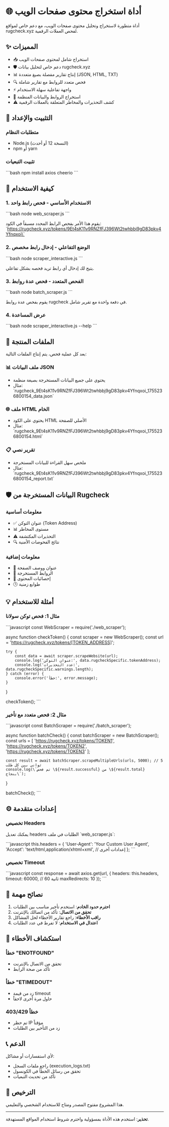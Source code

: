 # 🌐 أداة استخراج محتوى صفحات الويب

أداة متطورة لاستخراج وتحليل محتوى صفحات الويب، مع دعم خاص لمواقع rugcheck.xyz لفحص العملات الرقمية.

## ✨ المميزات

- 📥 استخراج شامل لمحتوى صفحات الويب
- 🛡️ دعم خاص لتحليل بيانات rugcheck.xyz
- 📊 إنتاج تقارير مفصلة بصيغ متعددة (JSON, HTML, TXT)
- 🔍 فحص متعدد للروابط مع تقارير شاملة
- ⚡ واجهة تفاعلية سهلة الاستخدام
- 🔗 استخراج الروابط والبيانات المنظمة
- ⚠️ كشف التحذيرات والمخاطر المتعلقة بالعملات الرقمية

## 🚀 التثبيت والإعداد

### متطلبات النظام
- Node.js (النسخة 12 أو أحدث)
- npm أو yarn

### تثبيت التبعيات
\`\`\`bash
npm install axios cheerio
\`\`\`

## 📖 كيفية الاستخدام

### 1. الاستخدام الأساسي - فحص رابط واحد

\`\`\`bash
node web_scraper.js
\`\`\`

يقوم هذا الأمر بفحص الرابط المحدد مسبقاً في الكود:
\`https://rugcheck.xyz/tokens/9Et4sK11v9RNZfFJ396Wt2twhbbj9gD83pkv4Yfnqxoi\`

### 2. الوضع التفاعلي - إدخال رابط مخصص

\`\`\`bash
node scraper_interactive.js
\`\`\`

يتيح لك إدخال أي رابط تريد فحصه بشكل تفاعلي.

### 3. الفحص المتعدد - فحص عدة روابط

\`\`\`bash
node batch_scraper.js
\`\`\`

يقوم بفحص عدة روابط rugcheck في دفعة واحدة مع تقرير شامل.

### 4. عرض المساعدة

\`\`\`bash
node scraper_interactive.js --help
\`\`\`

## 📁 الملفات المنتجة

بعد كل عملية فحص، يتم إنتاج الملفات التالية:

### 📊 ملف البيانات JSON
- يحتوي على جميع البيانات المستخرجة بصيغة منظمة
- مثال: \`rugcheck_9Et4sK11v9RNZfFJ396Wt2twhbbj9gD83pkv4Yfnqxoi_1755236800154_data.json\`

### 🌐 ملف HTML الخام
- يحتوي على الكود HTML الأصلي للصفحة
- مثال: \`rugcheck_9Et4sK11v9RNZfFJ396Wt2twhbbj9gD83pkv4Yfnqxoi_1755236800154.html\`

### 📋 تقرير نصي
- ملخص سهل القراءة للبيانات المستخرجة
- مثال: \`rugcheck_9Et4sK11v9RNZfFJ396Wt2twhbbj9gD83pkv4Yfnqxoi_1755236800154_report.txt\`

## 🛡️ البيانات المستخرجة من Rugcheck

### معلومات أساسية
- ✅ عنوان التوكن (Token Address)
- 📊 مستوى المخاطر
- ⚠️ التحذيرات المكتشفة
- 🔍 نتائج الفحوصات الأمنية

### معلومات إضافية
- 📝 عنوان ووصف الصفحة
- 🔗 الروابط المستخرجة
- 📏 إحصائيات المحتوى
- 🕒 طوابع زمنية

## 💡 أمثلة للاستخدام

### مثال 1: فحص توكن سولانا
\`\`\`javascript
const WebScraper = require('./web_scraper');

async function checkToken() {
    const scraper = new WebScraper();
    const url = 'https://rugcheck.xyz/tokens/[TOKEN_ADDRESS]';
    
    try {
        const data = await scraper.scrapeWebsite(url);
        console.log('عنوان التوكن:', data.rugcheckSpecific.tokenAddress);
        console.log('عدد التحذيرات:', data.rugcheckSpecific.warnings.length);
    } catch (error) {
        console.error('خطأ:', error.message);
    }
}

checkToken();
\`\`\`

### مثال 2: فحص متعدد مع تأخير
\`\`\`javascript
const BatchScraper = require('./batch_scraper');

async function batchCheck() {
    const batchScraper = new BatchScraper();
    const urls = [
        'https://rugcheck.xyz/tokens/TOKEN1',
        'https://rugcheck.xyz/tokens/TOKEN2',
        'https://rugcheck.xyz/tokens/TOKEN3'
    ];
    
    const result = await batchScraper.scrapeMultipleUrls(urls, 5000); // 5 ثواني بين كل طلب
    console.log(\`تم فحص \${result.successful} من \${result.total} بنجاح\`);
}

batchCheck();
\`\`\`

## ⚙️ إعدادات متقدمة

### تخصيص Headers
يمكنك تعديل headers الطلبات في ملف \`web_scraper.js\`:

\`\`\`javascript
this.headers = {
    'User-Agent': 'Your Custom User Agent',
    'Accept': 'text/html,application/xhtml+xml',
    // إعدادات أخرى
};
\`\`\`

### تخصيص Timeout
\`\`\`javascript
const response = await axios.get(url, {
    headers: this.headers,
    timeout: 60000, // 60 ثانية
    maxRedirects: 10
});
\`\`\`

## 🚨 نصائح مهمة

1. **احترم حدود الخادم**: استخدم تأخير مناسب بين الطلبات
2. **تحقق من الاتصال**: تأكد من اتصالك بالإنترنت
3. **راقب الأخطاء**: راجع تقارير الأخطاء لحل المشاكل
4. **اعتدال في الاستخدام**: لا تفرط في عدد الطلبات

## 🔧 استكشاف الأخطاء

### خطأ "ENOTFOUND"
- تحقق من الاتصال بالإنترنت
- تأكد من صحة الرابط

### خطأ "ETIMEDOUT"
- زد من قيمة timeout
- حاول مرة أخرى لاحقاً

### خطأ 403/429
- تم حظر IP مؤقتاً
- زد من التأخير بين الطلبات

## 📞 الدعم

لأي استفسارات أو مشاكل:
- راجع ملفات السجل (execution_logs.txt)
- تحقق من رسائل الخطأ في الكونسول
- تأكد من تحديث التبعيات

## 📄 الترخيص

هذا المشروع مفتوح المصدر ومتاح للاستخدام الشخصي والتعليمي.

---

**تحذير**: استخدم هذه الأداة بمسؤولية واحترم شروط استخدام المواقع المستهدفة.
